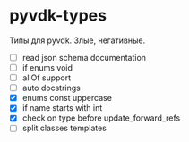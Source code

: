 # pyvdk-types
 Типы для pyvdk. Злые, негативные.

- [ ] read json schema documentation
- [ ] if enums void
- [ ] allOf support
- [ ] auto docstrings
- [x] enums const uppercase
- [x] if name starts with int
- [x] check on type before update_forward_refs
- [ ] split classes templates
